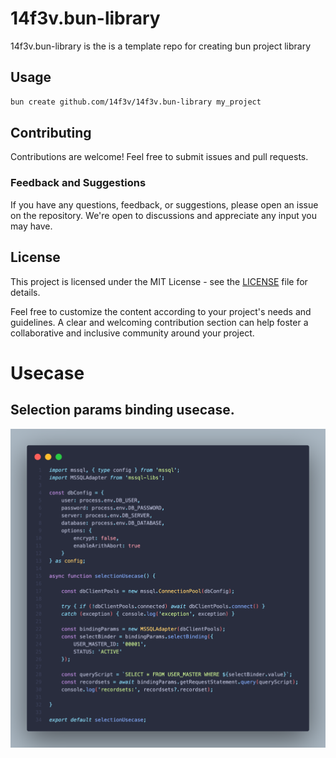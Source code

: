 # 14f3v.bun-library

14f3v.bun-library is the is a template repo for creating bun project library

## Usage
```bash
bun create github.com/14f3v/14f3v.bun-library my_project
```


## Contributing
Contributions are welcome! Feel free to submit issues and pull requests.

### Feedback and Suggestions
If you have any questions, feedback, or suggestions, please open an issue on the repository. We're open to discussions and appreciate any input you may have.

## License
This project is licensed under the MIT License - see the [LICENSE]() file for details.


Feel free to customize the content according to your project's needs and guidelines. A clear and welcoming contribution section can help foster a collaborative and inclusive community around your project.


# Usecase

## Selection params binding usecase.
![Image](./images/image.selection.png)
